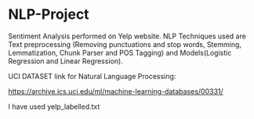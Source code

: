 # NLP-Project

Sentiment Analysis performed on Yelp website. NLP Techniques used are Text preprocessing (Removing punctuations and stop words, Stemming, Lemmatization, Chunk Parser and POS Tagging) and Models(Logistic Regression and Linear Regression).

UCI DATASET link for Natural Language Processing:

https://archive.ics.uci.edu/ml/machine-learning-databases/00331/

I have used yelp_labelled.txt
